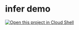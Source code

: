 # infer demo

[![Open this project in Cloud Shell](http://gstatic.com/cloudssh/images/open-btn.png)](https://console.cloud.google.com/cloudshell/open?git_repo=https://github.com/coding-katas/infer-demo.git&tutorial=infer-demo1.md)

